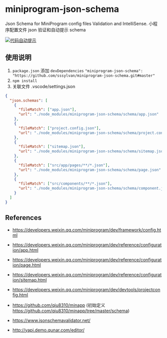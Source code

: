 # miniprogram-json-schema

Json Schema for MiniProgram config files Validation and IntelliSense.
小程序配置文件 json 验证和自动提示 schema

[![代码自动提示](https://user-images.githubusercontent.com/6290356/57195589-154ac300-6f87-11e9-8933-83d6784d5c2d.gif)](https://github.com/NewFuture/miniprogram-json-schema/issues/4)

## 使用说明

1. `package.json` 添加 `devDependencies` `"miniprogram-json-schema": "https://github.com/sssylvan/miniprogram-json-schema.git#master"`
1. `npm install`
1. 关联文件 .vscode/settings.json

```json
{
  "json.schemas": [
    {
      "fileMatch": ["app.json"],
      "url": "./node_modules/miniprogram-json-schema/schema/app.json"
    },
    {
      "fileMatch": ["project.config.json"],
      "url": "./node_modules/miniprogram-json-schema/schema/project.config.json"
    },
    {
      "fileMatch": ["sitemap.json"],
      "url": "./node_modules/miniprogram-json-schema/schema/sitemap.json"
    },
    {
      "fileMatch": ["src/app/pages/**/*.json"],
      "url": "./node_modules/miniprogram-json-schema/schema/page.json"
    },
    {
      "fileMatch": ["src/components/**/*.json"],
      "url": "./node_modules/miniprogram-json-schema/schema/component.json"
    }
  ]
}
```

## References

- <https://developers.weixin.qq.com/miniprogram/dev/framework/config.html>
- <https://developers.weixin.qq.com/miniprogram/dev/reference/configuration/app.html>
- <https://developers.weixin.qq.com/miniprogram/dev/reference/configuration/page.html>
- <https://developers.weixin.qq.com/miniprogram/dev/reference/configuration/sitemap.html>
- <https://developers.weixin.qq.com/miniprogram/dev/devtools/projectconfig.html>

- <https://github.com/qiu8310/minapp> (初始定义 <https://github.com/qiu8310/minapp/tree/master/schema>)
- <https://www.jsonschemavalidator.net/>
- <http://yapi.demo.qunar.com/editor/>
